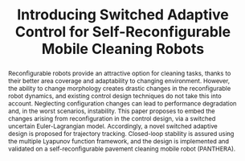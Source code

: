---
layout: project-page-new
title: "Introducing Switched Adaptive Control for Self-Reconfigurable Mobile Cleaning Robots"
authors:
  - name: Madan Mohan Rayguru
    sup: #
  - name: Spandan Roy
    sup: #
  - name: Lim Yi
    sup: #
  - name: Mohan Rajesh Elara
    sup: #
  - name: Simone Baldi
    sup: #
affiliations:
  - name: Delhi Technological University
    link: https://www.dtu.ac.in/
    sup: #
  - name: IIIT Hyderabad, India
    link: https://robotics.iiit.ac.in
    sup: #
  - name: Singapore University of Technology and Design
    link: https://www.sutd.edu.sg/
    sup: #
  - name: School of Mathematics, Southeast University
    link: https://math.seu.edu.cn/
    sup: #
permalink: /publications/2024/Madan_Introducing-Switched/
abstract: "Reconfigurable robots provide an attractive option for cleaning tasks, thanks to their better area coverage and adaptability to changing environment. However, the ability to change morphology creates drastic changes in the reconfigurable robot dynamics, and existing control design techniques do not take this into account. Neglecting configuration changes can lead to performance degradation and, in the worst scenarios, instability. This paper proposes to embed the changes arising from reconfiguration in the control design, via a switched uncertain Euler-Lagrangian model. Accordingly, a novel switched adaptive design is proposed for trajectory tracking. Closed-loop stability
is assured using the multiple Lyapunov function framework, and the design is implemented and validated on a self-reconfigurable pavement cleaning mobile robot (PANTHERA)."
#project_page: https://anyloc.github.io/
paper: https://ieeexplore.ieee.org/stamp/stamp.jsp?tp=&arnumber=10082944&tag=1
#code: https://github.com/AnyLoc/AnyLoc
#supplement: https://clipgraphs.github.io/static/pdfs/Supplementary.pdf
# video: https://www.youtube.com/watch?v=ITo8rMInatk&feature=youtu.be
#iframe: https://www.youtube.com/embed/ITo8rMInatk
#demo: https://anyloc.github.io/#interactive_demo

---